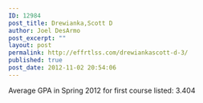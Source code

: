 ```yaml
---
ID: 12984
post_title: Drewianka,Scott D
author: Joel DesArmo
post_excerpt: ""
layout: post
permalink: http://effrtlss.com/drewiankascott-d-3/
published: true
post_date: 2012-11-02 20:54:06
---
```

<p>Average GPA in Spring 2012 for first course listed: 3.404</p>